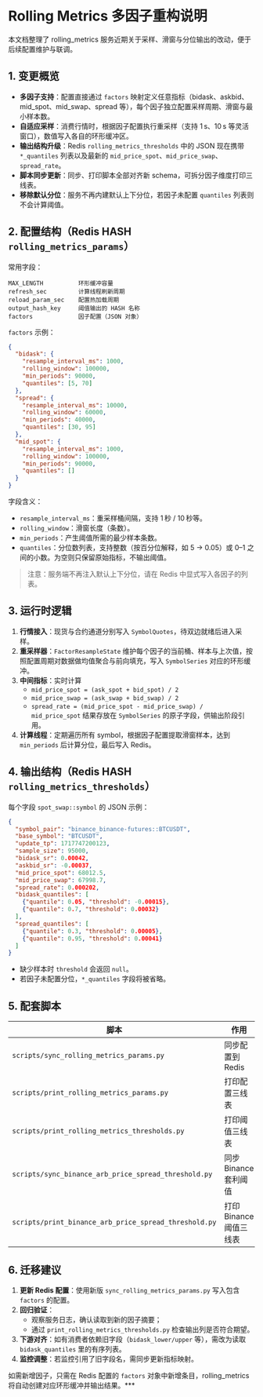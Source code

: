 # Rolling Metrics 多因子重构说明

本文档整理了 rolling_metrics 服务近期关于采样、滑窗与分位输出的改动，便于后续配置维护与联调。

## 1. 变更概览
- **多因子支持**：配置直接通过 `factors` 映射定义任意指标（bidask、askbid、mid_spot、mid_swap、spread 等），每个因子独立配置采样周期、滑窗与最小样本数。
- **自适应采样**：消费行情时，根据因子配置执行重采样（支持 1 s、10 s 等灵活窗口），数值写入各自的环形缓冲区。
- **输出结构升级**：Redis `rolling_metrics_thresholds` 中的 JSON 现在携带 `*_quantiles` 列表以及最新的 `mid_price_spot`、`mid_price_swap`、`spread_rate`。
- **脚本同步更新**：同步、打印脚本全部对齐新 schema，可拆分因子维度打印三线表。
- **移除默认分位**：服务不再内建默认上下分位，若因子未配置 `quantiles` 列表则不会计算阈值。

## 2. 配置结构（Redis HASH `rolling_metrics_params`）

常用字段：

```text
MAX_LENGTH          环形缓冲容量
refresh_sec         计算线程刷新周期
reload_param_sec    配置热加载周期
output_hash_key     阈值输出的 HASH 名称
factors             因子配置（JSON 对象）
```

`factors` 示例：

```json
{
  "bidask": {
    "resample_interval_ms": 1000,
    "rolling_window": 100000,
    "min_periods": 90000,
    "quantiles": [5, 70]
  },
  "spread": {
    "resample_interval_ms": 10000,
    "rolling_window": 60000,
    "min_periods": 40000,
    "quantiles": [30, 95]
  },
  "mid_spot": {
    "resample_interval_ms": 1000,
    "rolling_window": 100000,
    "min_periods": 90000,
    "quantiles": []
  }
}
```

字段含义：
- `resample_interval_ms`：重采样桶间隔，支持 1 秒 / 10 秒等。
- `rolling_window`：滑窗长度（条数）。
- `min_periods`：产生阈值所需的最少样本条数。
- `quantiles`：分位数列表，支持整数（按百分位解释，如 5 → 0.05）或 0–1 之间的小数。为空则只保留原始指标，不输出阈值。

> 注意：服务端不再注入默认上下分位，请在 Redis 中显式写入各因子的列表。

## 3. 运行时逻辑
1. **行情接入**：现货与合约通道分别写入 `SymbolQuotes`，待双边就绪后进入采样。
2. **重采样器**：`FactorResampleState` 维护每个因子的当前桶、样本与上次值，按照配置周期对数据做均值聚合与前向填充，写入 `SymbolSeries` 对应的环形缓冲。
3. **中间指标**：实时计算
   - `mid_price_spot = (ask_spot + bid_spot) / 2`
   - `mid_price_swap = (ask_swap + bid_swap) / 2`
   - `spread_rate = (mid_price_spot - mid_price_swap) / mid_price_spot`
   结果存放在 `SymbolSeries` 的原子字段，供输出阶段引用。
4. **计算线程**：定期遍历所有 symbol，根据因子配置提取滑窗样本，达到 `min_periods` 后计算分位，最后写入 Redis。

## 4. 输出结构（Redis HASH `rolling_metrics_thresholds`）

每个字段 `spot_swap::symbol` 的 JSON 示例：

```json
{
  "symbol_pair": "binance_binance-futures::BTCUSDT",
  "base_symbol": "BTCUSDT",
  "update_tp": 1717747200123,
  "sample_size": 95000,
  "bidask_sr": 0.00042,
  "askbid_sr": -0.00037,
  "mid_price_spot": 68012.5,
  "mid_price_swap": 67998.7,
  "spread_rate": 0.000202,
  "bidask_quantiles": [
    {"quantile": 0.05, "threshold": -0.00015},
    {"quantile": 0.7, "threshold": 0.00032}
  ],
  "spread_quantiles": [
    {"quantile": 0.3, "threshold": 0.00005},
    {"quantile": 0.95, "threshold": 0.00041}
  ]
}
```

- 缺少样本时 `threshold` 会返回 `null`。
- 若因子未配置分位，`*_quantiles` 字段将被省略。

## 5. 配套脚本

| 脚本 | 作用 | 要点 |
| --- | --- | --- |
| `scripts/sync_rolling_metrics_params.py` | 同步配置到 Redis | 现要求 `factors` 对象；会校验间隔/窗口/分位合法性；支持 `--dry-run` |
| `scripts/print_rolling_metrics_params.py` | 打印配置三线表 | 第一张表显示通用参数，第二张按照因子输出采样与分位 |
| `scripts/print_rolling_metrics_thresholds.py` | 打印阈值三线表 | 针对 bidask、askbid、midprice_spot、midprice_swap、spread 各生成一张表 |
| `scripts/sync_binance_arb_price_spread_threshold.py` | 同步 Binance 套利阈值 | 从 rolling_metrics 分位提取并写入 `binance_arb_price_spread_threshold`，支持自定义映射与 dry-run |
| `scripts/print_binance_arb_price_spread_threshold.py` | 打印 Binance 阈值三线表 | 读取 `binance_arb_price_spread_threshold` HASH，展示最终写入的开/平仓阈值 |

## 6. 迁移建议
1. **更新 Redis 配置**：使用新版 `sync_rolling_metrics_params.py` 写入包含 `factors` 的配置。
2. **回归验证**：
   - 观察服务日志，确认读取到新的因子摘要；
   - 通过 `print_rolling_metrics_thresholds.py` 检查输出列是否符合期望。
3. **下游对齐**：如有消费者依赖旧字段（`bidask_lower/upper` 等），需改为读取 `bidask_quantiles` 里的有序列表。
4. **监控调整**：若监控引用了旧字段名，需同步更新指标映射。

如需新增因子，只需在 Redis 配置的 `factors` 对象中新增条目，rolling_metrics 将自动创建对应环形缓冲并输出结果。***
